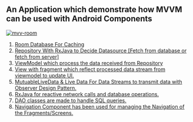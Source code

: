 ## An Application which demonstrate how MVVM can be used with Android Components
<a href="https://ibb.co/BL1TCL6"><img src="https://i.ibb.co/WnTB2nz/mvv-room.png" alt="mvv-room" border="0">
1. Room Database For Caching
2. Repository With RxJava to Decide Datasource [Fetch from database or fetch from server]
3. ViewModel which process the data received from Repository
4. View with fragment which reflect processed data stream from viewmodel to update UI.
5. MutuableLiveData & Live Data For Data Streams to transmit data with Observer Design Pattern.
6. RxJava for reactive network calls and database operations.
7. DAO classes are made to handle SQL queries.
8. Navigation Component has been used for managing the Navigation of the Fragments/Screens.
